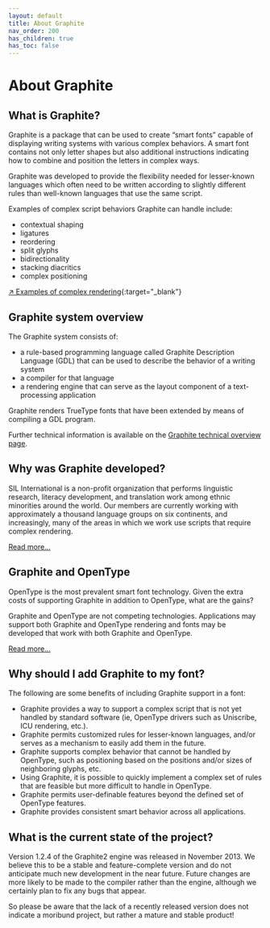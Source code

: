 ```yaml
---
layout: default
title: About Graphite
nav_order: 200
has_children: true
has_toc: false
---
```


# About Graphite

## What is Graphite?

Graphite is a package that can be used to create “smart fonts” capable of displaying writing systems with various complex behaviors. A smart font contains not only letter shapes but also additional instructions indicating how to combine and position the letters in complex ways.

Graphite was developed to provide the flexibility needed for lesser-known languages which often need to be written according to slightly different rules than well-known languages that use the same script.

Examples of complex script behaviors Graphite can handle include:

* contextual shaping
* ligatures
* reordering
* split glyphs
* bidirectionality
* stacking diacritics
* complex positioning

[&#x2197; Examples of complex rendering](https://scriptsource.org/cms/scripts/page.php?item_id=entry_detail&uid=lu6terdg9u){:target="_blank"}

## Graphite system overview

The Graphite system consists of:

* a rule-based programming language called Graphite Description Language (GDL) that can be used to describe the behavior of a writing system
* a compiler for that language
* a rendering engine that can serve as the layout component of a text-processing application

Graphite renders TrueType fonts that have been extended by means of compiling a GDL program.

Further technical information is available on the [Graphite technical overview page](graphite_techAbout).

## Why was Graphite developed?

SIL International is a non-profit organization that performs linguistic research, literacy development, and translation work among ethnic minorities around the world. Our members are currently working with approximately a thousand language groups on six continents, and increasingly, many of the areas in which we work use scripts that require complex rendering.

[Read more...](graphite_aboutWhy)

## Graphite and OpenType

OpenType is the most prevalent smart font technology. Given the extra costs of supporting Graphite in addition to OpenType, what are the gains?

Graphite and OpenType are not competing technologies. Applications may support both Graphite and OpenType rendering and fonts may be developed that work with both Graphite and OpenType.

[Read more...](graphite_aboutOT)

## Why should I add Graphite to my font?

The following are some benefits of including Graphite support in a font:

* Graphite provides a way to support a complex script that is not yet handled by standard software (ie, OpenType drivers such as Uniscribe, ICU rendering, etc.).
* Graphite permits customized rules for lesser-known languages, and/or serves as a mechanism to easily add them in the future.
* Graphite supports complex behavior that cannot be handled by OpenType, such as positioning based on the positions and/or sizes of neighboring glyphs, etc.
* Using Graphite, it is possible to quickly implement a complex set of rules that are feasible but more difficult to handle in OpenType.
* Graphite permits user-definable features beyond the defined set of OpenType features.
* Graphite provides consistent smart behavior across all applications.

## What is the current state of the project?

Version 1.2.4 of the Graphite2 engine was released in November 2013. We believe this to be a stable and feature-complete version and do not anticipate much new development in the near future. Future changes are more likely to be made to the compiler rather than the engine, although we certainly plan to fix any bugs that appear.

So please be aware that the lack of a recently released version does not indicate a moribund project, but rather a mature and stable product!